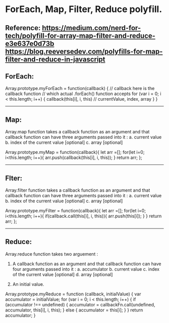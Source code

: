 
ForEach, Map, Filter, Reduce polyfill.
=================================
Reference: https://medium.com/nerd-for-tech/polyfill-for-array-map-filter-and-reduce-e3e637e0d73b
https://blog.reeversedev.com/polyfills-for-map-filter-and-reduce-in-javascript
----------

ForEach:
----------
Array.prototype.myForEach = function(callback) {
  // callback here is the callback function
  // which actual .forEach() function accepts
  for (var i = 0; i < this.length; i++) {
    callback(this[i], i, this) // currentValue, index, array
  }
}

--------------------------

Map:
----------
Array.map function takes a callback function as an argument and that callback function can have three arguments passed into it :
a. current value
b. index of the current value [optional]
c. array [optional]

Array.prototype.myMap = function(callback){
	let arr =[];
	for(let i=0; i<this.length; i++){
		arr.push(callback(this[i], i, this));
	}
	return arr;
};


----------------------------------------


Flter:
------------
Array.filter function takes a callback function as an argument and that callback function can have three arguments passed into it :
a. current value
b. index of the current value [optional]
c. array [optional]

Array.prototype.myFilter = function(callback){
	let arr =[];
	for(let i=0; i<this.length; i++){
		if(callback.call(this[i], i, this)){
			arr.push(this[i]);
		}
	}
	return arr;
};


----------------------------------------

Reduce:
------------
Array.reduce function takes two arguement :
1. A callback function as an argument and that callback function can have four arguments passed into it :
	a. accumulator
	b. current value
	c. index of the current value [optional]
	d. array [optional]

2. An initial value.

Array.prototype.myReduce = function (callback, initialValue) {
	var accumulator = initialValue;
	for (var i = 0; i < this.length; i++) {
		if (accumulator !== undefined) {
			accumulator = callbackFn.call(undefined, accumulator, this[i],   i, this);
		} else {
			accumulator = this[i];
		}
	}
	return accumulator;
}